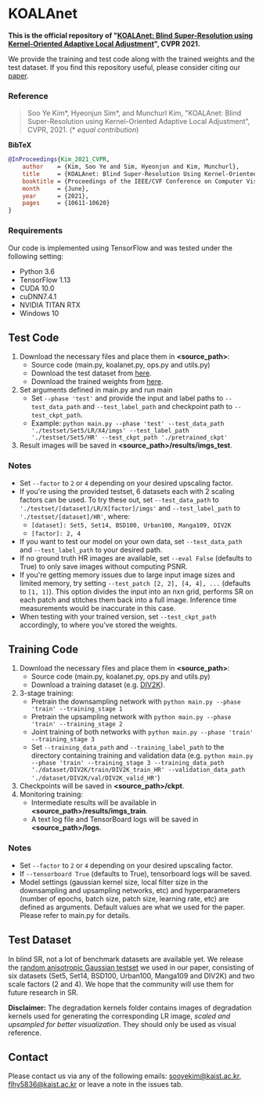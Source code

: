 # KOALAnet
**This is the official repository of "[KOALAnet: Blind Super-Resolution using Kernel-Oriented Adaptive Local Adjustment](https://arxiv.org/abs/2012.08103)", CVPR 2021.**

We provide the training and test code along with the trained weights and the test dataset. If you find this repository useful, please consider citing our [paper](https://arxiv.org/abs/2012.08103).

### Reference   
> Soo Ye Kim*, Hyeonjun Sim*, and Munchurl Kim, "KOALAnet: Blind Super-Resolution using Kernel-Oriented Adaptive Local Adjustment", CVPR, 2021. (* *equal contribution*)
> 
**BibTeX**
```bibtex
@InProceedings{Kim_2021_CVPR,
    author    = {Kim, Soo Ye and Sim, Hyeonjun and Kim, Munchurl},
    title     = {KOALAnet: Blind Super-Resolution Using Kernel-Oriented Adaptive Local Adjustment},
    booktitle = {Proceedings of the IEEE/CVF Conference on Computer Vision and Pattern Recognition (CVPR)},
    month     = {June},
    year      = {2021},
    pages     = {10611-10620}
}
```
### Requirements
Our code is implemented using TensorFlow and was tested under the following setting:
* Python 3.6
* TensorFlow 1.13
* CUDA 10.0
* cuDNN7.4.1
* NVIDIA TITAN RTX
* Windows 10

## Test Code
1. Download the necessary files and place them in **<source_path>**:
    * Source code (main.py, koalanet.py, ops.py and utils.py)
    * Download the test dataset from [here](https://www.dropbox.com/sh/zkwia1ndleokeex/AAClDJY5sUDVWRLgSfi1sL3ka?dl=0).
    * Download the trained weights from [here](https://www.dropbox.com/sh/m0e2wezc2nv3z22/AAAaA-b1BGohioe4_EHzE_oIa?dl=0).
2. Set arguments defined in main.py and run main
    * Set ```--phase 'test'``` and provide the input and label paths to ```--test_data_path``` and ```--test_label_path``` and checkpoint path to ```--test_ckpt_path```.
    * Example: ```python main.py --phase 'test' --test_data_path './testset/Set5/LR/X4/imgs' --test_label_path './testset/Set5/HR' --test_ckpt_path './pretrained_ckpt'```
3. Result images will be saved in **<source_path>/results/imgs_test**.

### Notes
* Set ```--factor``` to ```2``` or ```4``` depending on your desired upscaling factor. 
* If you're using the provided testset, 6 datasets each with 2 scaling factors can be used. To try these out, set ```--test_data_path``` to ```'./testset/[dataset]/LR/X[factor]/imgs'``` and ```--test_label_path``` to ```'./testset/[dataset]/HR'```, where:
    * ```[dataset]: Set5, Set14, BSD100, Urban100, Manga109, DIV2K```
    * ```[factor]: 2, 4```
* If you want to test our model on your own data, set ```--test_data_path``` and ```--test_label_path``` to your desired path.
* If no ground truth HR images are available, set ```--eval False``` (defaults to True) to only save images without computing PSNR.
* If you're getting memory issues due to large input image sizes and limited memory, try setting ```--test_patch [2, 2], [4, 4], ...``` (defaults to ```[1, 1]```). This option divides the input into an nxn grid, performs SR on each patch and stitches them back into a full image. Inference time measurements would be inaccurate in this case.
* When testing with your trained version, set ```--test_ckpt_path``` accordingly, to where you've stored the weights.

## Training Code
1. Download the necessary files and place them in **<source_path>**:
    * Source code (main.py, koalanet.py, ops.py and utils.py)
    * Download a training dataset (e.g. [DIV2K](https://data.vision.ee.ethz.ch/cvl/DIV2K/)).
2. 3-stage training:
    * Pretrain the downsampling network with ```python main.py --phase 'train' --training_stage 1```
    * Pretrain the upsampling network with ```python main.py --phase 'train' --training_stage 2```
    * Joint training of both networks with ```python main.py --phase 'train' --training_stage 3```
    * Set ```--training_data_path``` and ```--training_label_path``` to the directory containing training and validation data (e.g. ```python main.py --phase 'train' --training_stage 3 --training_data_path './dataset/DIV2K/train/DIV2K_train_HR' --validation_data_path './dataset/DIV2K/val/DIV2K_valid_HR'```)
3. Checkpoints will be saved in **<source_path>/ckpt**.
4. Monitoring training:
    * Intermediate results will be available in **<source_path>/results/imgs_train**.
    * A text log file and TensorBoard logs will be saved in **<source_path>/logs**.

### Notes
* Set ```--factor``` to ```2``` or ```4``` depending on your desired upscaling factor. 
* If ```--tensorboard True``` (defaults to True), tensorboard logs will be saved.
* Model settings (gaussian kernel size, local filter size in the downsampling and upsampling networks, etc) and hyperparameters (number of epochs, batch size, patch size, learning rate, etc) are defined as arguments. Default values are what we used for the paper. Please refer to main.py for details.

## Test Dataset
In blind SR, not a lot of benchmark datasets are available yet. We release the [random anisotropic Gaussian testset](https://www.dropbox.com/sh/zkwia1ndleokeex/AAClDJY5sUDVWRLgSfi1sL3ka?dl=0) we used in our paper, consisting of six datasets (Set5, Set14, BSD100, Urban100, Manga109 and DIV2K) and two scale factors (2 and 4). We hope that the community will use them for future research in SR.  

**Disclaimer:** The degradation kernels folder contains images of degradation kernels used for generating the corresponding LR image, *scaled and upsampled for better visualization*. They should only be used as visual reference.

## Contact
Please contact us via any of the following emails: sooyekim@kaist.ac.kr, flhy5836@kaist.ac.kr or leave a note in the issues tab.


